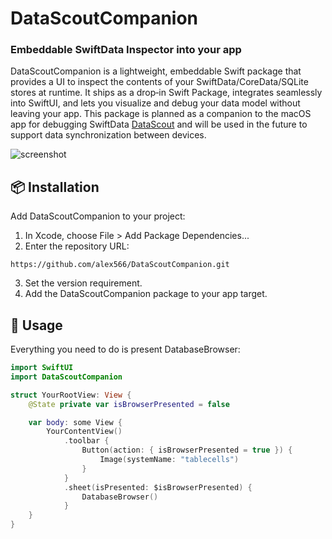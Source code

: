 # DataScoutCompanion

### Embeddable SwiftData Inspector into your app
DataScoutCompanion is a lightweight, embeddable Swift package that provides a UI to inspect the contents of your SwiftData/CoreData/SQLite stores at runtime. It ships as a drop‑in Swift Package, integrates seamlessly into SwiftUI, and lets you visualize and debug your data model without leaving your app.
This package is planned as a companion to the macOS app for debugging SwiftData [DataScout](https://apps.apple.com/us/app/datascout-for-swiftdata/id6737813684) and will be used in the future to support data synchronization between devices.

![screenshot](https://github.com/user-attachments/assets/92d4b247-0526-4908-babf-8fbb91ba5d03)

## 📦 Installation
Add DataScoutCompanion to your project:
1. In Xcode, choose File > Add Package Dependencies...
2. Enter the repository URL:
```
https://github.com/alex566/DataScoutCompanion.git
```
3. Set the version requirement.
4. Add the DataScoutCompanion package to your app target.

## 🎯 Usage
Everything you need to do is present DatabaseBrowser:

```Swift
import SwiftUI
import DataScoutCompanion

struct YourRootView: View {
    @State private var isBrowserPresented = false

    var body: some View {
        YourContentView()
            .toolbar {
                Button(action: { isBrowserPresented = true }) {
                    Image(systemName: "tablecells")
                }
            }
            .sheet(isPresented: $isBrowserPresented) {
                DatabaseBrowser()
            }
    }
}
```
